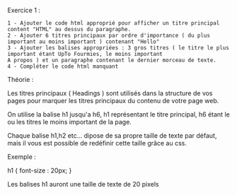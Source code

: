 Exercice 1 :

    1 - Ajouter le code html approprié pour afficher un titre principal content "HTML" au dessus du paragraphe.
    2 - Ajouter 6 titres principaux par ordre d'importance ( du plus important au moins important ) contenant "Hello"
    3 - Ajouter les balises appropriées : 3 gros titres ( le titre le plus important étant UpTo Fourmies, le moins important
    A propos ) et un paragraphe contenant le dernier morceau de texte.
    4 - Compléter le code html manquant
    


Théorie :

  Les titres principaux ( Headings ) sont utilisés dans la structure de vos pages pour marquer les titres principaux 
  du contenu de votre page web.
  
  On utilise la balise h1 jusqu'a h6, h1 représentant le titre principal, h6 étant le ou les titres le moins important de la page.
  
  Chaque balise h1,h2 etc... dipose de sa propre taille de texte par défaut, mais il vous est possible de redéfinir
  cette taille grâce au css.
  
  Exemple : 
  
  h1 
  {
  font-size : 20px;
  }
  
  Les balises h1 auront une taille de texte de 20 pixels